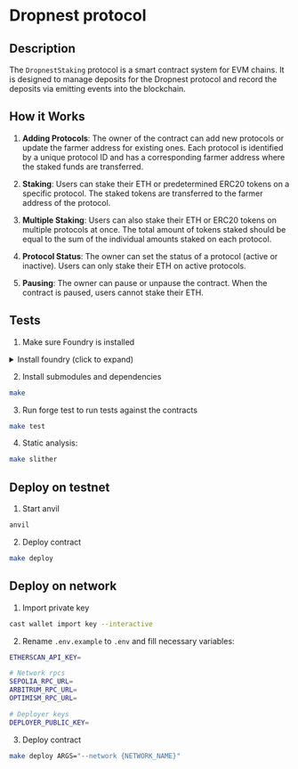 # Dropnest protocol


## Description

The `DropnestStaking` protocol is a smart contract system for EVM chains. It is designed to manage deposits for the Dropnest protocol and record the deposits via emitting events into the blockchain.

## How it Works

1. **Adding Protocols**: The owner of the contract can add new protocols or update the farmer address for existing ones. Each protocol is identified by a unique protocol ID and has a corresponding farmer address where the staked funds are transferred.

2. **Staking**: Users can stake their ETH or predetermined ERC20 tokens on a specific protocol. The staked tokens are transferred to the farmer address of the protocol.

3. **Multiple Staking**: Users can also stake their ETH or ERC20 tokens on multiple protocols at once. The total amount of tokens staked should be equal to the sum of the individual amounts staked on each protocol.

4. **Protocol Status**: The owner can set the status of a protocol (active or inactive). Users can only stake their ETH on active protocols.

5. **Pausing**: The owner can pause or unpause the contract. When the contract is paused, users cannot stake their ETH.

## Tests

1. Make sure Foundry is installed
<details>
  <summary> Install foundry (click to expand)</summary>

    curl -L https://foundry.paradigm.xyz | bash


This will install Foundryup, then simply follow the instructions on-screen, which will make the foundryup command
available in your CLI. You can then use 'foundryup' to install the rest of the Foundry tools.
</details>

2. Install submodules and dependencies
```bash
make
```

3. Run forge test to run tests against the contracts
```bash
make test
```
4. Static analysis:
```bash
make slither

```

## Deploy on testnet

1. Start anvil 
```bash
anvil
```

2. Deploy contract
```bash
make deploy
```

## Deploy on network

1. Import private key
```bash
cast wallet import key --interactive
```

2. Rename `.env.example` to `.env` and fill necessary variables:
```bash
ETHERSCAN_API_KEY=

# Network rpcs
SEPOLIA_RPC_URL=
ARBITRUM_RPC_URL=
OPTIMISM_RPC_URL=

# Deployer keys
DEPLOYER_PUBLIC_KEY=

```

3. Deploy contract
```bash
make deploy ARGS="--network {NETWORK_NAME}"

